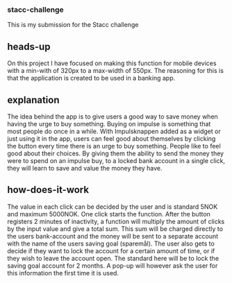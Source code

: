 ### stacc-challenge
This is my submission for the Stacc challenge

## heads-up
On this project I have focused on making this function for mobile devices with a min-with of 320px to a max-width of 550px. 
The reasoning for this is that the application is created to be used in a banking app.

## explanation
The idea behind the app is to give users a good way to save money when having the urge to buy something. Buying on impulse is something that most people do once in a while. With Impulsknappen added as a widget or just using it in the app, users can feel good about themselves by clicking the button every time there is an urge to buy something. 
People like to feel good about their choices. By giving them the ability to send the money they were to spend on an impulse buy, to a locked bank account in a single click, they will learn to save and value the money they have. 

## how-does-it-work
The value in each click can be decided by the user and is standard 5NOK and maximum 5000NOK. 
One click starts the function. After the button registers 2 minutes of inactivity, a function will multiply the amount of clicks by the input value and give a total sum. 
This sum will be charged directly to the users bank-account and the money will be sent to a separate account with the name of the users saving goal (sparemål).
The user also gets to decide if they want to lock the account for a certain amount of time, or if they wish to leave the account open.
The standard here will be to lock the saving goal account for 2 months. A pop-up will however ask the user for this information the first time it is used.
